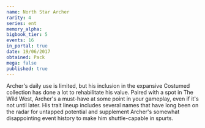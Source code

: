 ```yaml
---
name: North Star Archer
rarity: 4
series: ent
memory_alpha:
bigbook_tier: 5
events: 16
in_portal: true
date: 19/06/2017
obtained: Pack
mega: false
published: true
---
```


Archer's daily use is limited, but his inclusion in the expansive Costumed collection has done a lot to rehabilitate his value. Paired with a spot in The Wild West, Archer's a must-have at some point in your gameplay, even if it's not until later. His trait lineup includes several names that have long been on the radar for untapped potential and supplement Archer's somewhat disappointing event history to make him shuttle-capable in spurts.
